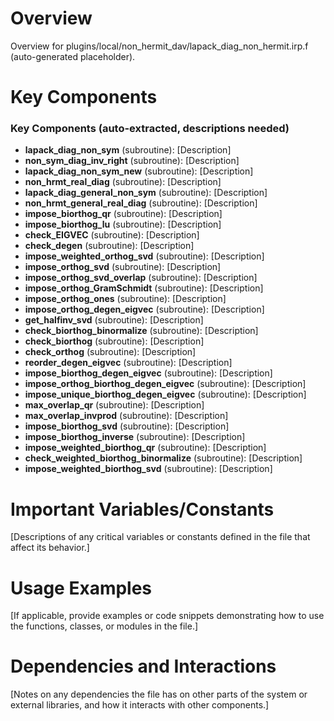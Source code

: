 # Overview

Overview for plugins/local/non_hermit_dav/lapack_diag_non_hermit.irp.f (auto-generated placeholder).

# Key Components

### Key Components (auto-extracted, descriptions needed)
- **lapack_diag_non_sym** (subroutine): [Description]
- **non_sym_diag_inv_right** (subroutine): [Description]
- **lapack_diag_non_sym_new** (subroutine): [Description]
- **non_hrmt_real_diag** (subroutine): [Description]
- **lapack_diag_general_non_sym** (subroutine): [Description]
- **non_hrmt_general_real_diag** (subroutine): [Description]
- **impose_biorthog_qr** (subroutine): [Description]
- **impose_biorthog_lu** (subroutine): [Description]
- **check_EIGVEC** (subroutine): [Description]
- **check_degen** (subroutine): [Description]
- **impose_weighted_orthog_svd** (subroutine): [Description]
- **impose_orthog_svd** (subroutine): [Description]
- **impose_orthog_svd_overlap** (subroutine): [Description]
- **impose_orthog_GramSchmidt** (subroutine): [Description]
- **impose_orthog_ones** (subroutine): [Description]
- **impose_orthog_degen_eigvec** (subroutine): [Description]
- **get_halfinv_svd** (subroutine): [Description]
- **check_biorthog_binormalize** (subroutine): [Description]
- **check_biorthog** (subroutine): [Description]
- **check_orthog** (subroutine): [Description]
- **reorder_degen_eigvec** (subroutine): [Description]
- **impose_biorthog_degen_eigvec** (subroutine): [Description]
- **impose_orthog_biorthog_degen_eigvec** (subroutine): [Description]
- **impose_unique_biorthog_degen_eigvec** (subroutine): [Description]
- **max_overlap_qr** (subroutine): [Description]
- **max_overlap_invprod** (subroutine): [Description]
- **impose_biorthog_svd** (subroutine): [Description]
- **impose_biorthog_inverse** (subroutine): [Description]
- **impose_weighted_biorthog_qr** (subroutine): [Description]
- **check_weighted_biorthog_binormalize** (subroutine): [Description]
- **impose_weighted_biorthog_svd** (subroutine): [Description]

# Important Variables/Constants

[Descriptions of any critical variables or constants defined in the file that affect its behavior.]

# Usage Examples

[If applicable, provide examples or code snippets demonstrating how to use the functions, classes, or modules in the file.]

# Dependencies and Interactions

[Notes on any dependencies the file has on other parts of the system or external libraries, and how it interacts with other components.]
